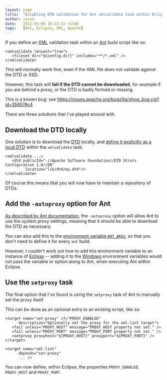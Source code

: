 ```yaml
---
layout: page
title:  "Disabling DTD validation for Ant xmlvalidate task within Eclipse"
author: jevon
date:   2012-03-09 10:22:52 +1300
tags:   [Ant, Eclipse, XML, Apache]
---
```


If you define an [XML](XML.md) validation task within an [Ant](Ant.md) build script like so:

```
<xmlvalidate lenient="true">
   <fileset dir="${config.dir}" includes="**/*.xml" />
</xmlvalidate>
```

This will normally work fine, even if the XML file does not validate against the DTD or XSD.

However, this task will **fail if the DTD cannot be downloaded**, for example if you are behind a proxy, or the DTD is badly formed or missing.

This is a known bug: see https://issues.apache.org/bugzilla/show_bug.cgi?id=35657#c4

There are three solutions that I've played around with.

## Download the DTD locally
One solution is to download the [DTD](dtd.md) locally, and <a href="http://ant.apache.org/manual/Tasks/xmlvalidate.html">define it explicitly as a local DTD</a> within the `xmlvalidate` task:

```
<xmlvalidate ...>
   <dtd publicId="-//Apache Software Foundation//DTD Struts Configuration 1.0//EN"
         location="lib/dtd/my.dtd"/>
</xmlvalidate>
```

Of course this means that you will now have to maintain a repository of DTDs.

## Add the `-autoproxy` option for Ant
<a href="http://ant.apache.org/manual/proxy.html">As described by Ant documentation</a>, the `-autoproxy` option will allow Ant to use the system proxy settings, meaning that it should be able to download the DTD as necessary.

You can also add this to the <a href="http://ant.apache.org/manual/proxy.html">environment variable `ANT_ARGS`</a>, so that you don't need to define it for every `ant` build.

However, I couldn't work out how to add this environment variable to an instance of [Eclipse](Eclipse.md) -- adding it to the [Windows](Windows.md) environment variables would not pass the variable or option along to Ant, when executing Ant within Eclipse.

## Use the `setproxy` task
The final option that I've found is using the `setproxy` task of Ant to manually set the proxy itself.

This can be done as an optional extra to an existing script, like so:

```
<target name="set-proxy" if="PROXY_ENABLED"
      description="Optionally set the proxy for the xml-lint target">
   <fail unless="PROXY_HOST" message="PROXY_HOST property not set." />
   <fail unless="PROXY_PORT" message="PROXY_PORT property not set." />
   <setproxy proxyhost="${PROXY_HOST}" proxyport="${PROXY_PORT}" />
</target>

<target name="xml-lint"
      depends="set-proxy"
      ... />
```

You can now define, within Eclipse, the properties `PROXY_ENABLED`, `PROXY_HOST` and `PROXY_PORT`.

